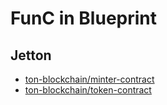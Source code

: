 # FunC in Blueprint

## Jetton

- [ton-blockchain/minter-contract](https://github.com/ton-blockchain/minter-contract)
- [ton-blockchain/token-contract](https://github.com/ton-blockchain/token-contract)
